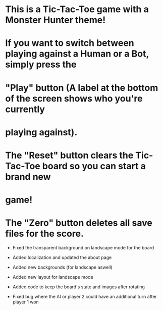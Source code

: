 # This is a Tic-Tac-Toe game with a Monster Hunter theme!
# 
# If you want to switch between playing against a Human or a Bot, simply press the
# "Play" button (A label at the bottom of the screen shows who you're currently 
# playing against). 
# 
# The "Reset" button clears the Tic-Tac-Toe board so you can start a brand new
# game!
# 
# The "Zero" button deletes all save files for the score.

- Fixed the transparent background on landscape mode for the board

- Added localization and updated the about page

- Added new backgrounds (for landscape aswell)

- Added new layout for landscape mode

- Added code to keep the board's state and images after rotating

- Fixed bug where the AI or player 2 could have an additional turn after player
    1 won
